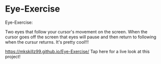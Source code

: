 # Eye-Exercise
Eye-Exercise: 

Two eyes that follow your cursor's movement on the screen. When the cursor goes off the screen that eyes will pause and then return to following when the cursur returns. It's pretty cool!!!


https://mkskillz99.github.io/Eye-Exercise/ Tap here for a live look at this project!
